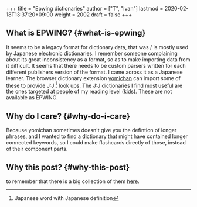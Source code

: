 +++
title = "Epwing dictionaries"
author = ["T", "Ivan"]
lastmod = 2020-02-18T13:37:20+09:00
weight = 2002
draft = false
+++

## What is EPWING? {#what-is-epwing}

It seems to be a legacy format for dictionary data, that was
/ is mostly used by Japanese electronic dictionaries. I remember
someone complaining about its great inconsistency as a format, so
as to make importing data from it difficult. It seems that there
needs to be custom parsers written for each different publishers
version of the format. I came across it as a Japanese learner.
The browser dictionary extension [yomichan](https://foosoft.net/projects/yomichan/) can import some of these
to provide J:J&nbsp;[^fn:1] look
ups. The  J:J dictionaries I find most useful are the ones
targeted at people of my reading level (kids). These are not
available as EPWING.


## Why do I care? {#why-do-i-care}

Because yomichan sometimes doesn't give you the defintion of
longer phrases, and I wanted to find a dictionary that might have
contained longer connected keywords, so I could make flashcards
directly of those, instead of their component parts.


## Why this post? {#why-this-post}

to remember that there is a big collection of them [here](https://onedrive.live.com/?id=AC31052BF2B8CA11%211937&cid=AC31052BF2B8CA11).

[^fn:1]: Japanese word with Japanese definition
